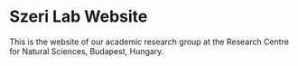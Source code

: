 # Szeri Lab Website

This is the website of our academic research group at the Research Centre for Natural Sciences, Budapest, Hungary.



